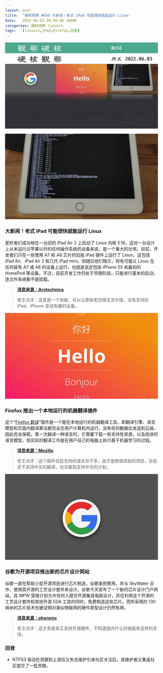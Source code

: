 ```yaml
---
layout: post
title:	"硬核观察 #656 大新闻！老式 iPad 可能很快就能运行 Linux"
date:	2022-06-03 20:58:48 +0800 
categories:	硬核观察 linuxcn 
tags:	[linuxcn,iPad,Firefox,谷歌]
---
```



![](/Asserts/Images/album/202206/03/205725nuyz555a8501m4l4.jpg)


![](/Asserts/Images/album/202206/03/205744nz81vbhn8nz8ngvg.jpg)


### 大新闻！老式 iPad 可能很快就能运行 Linux


爱好者们成功地在一台旧的 iPad Air 2 上启动了 Linux 内核 5.18，这对一台设计上从未运行过苹果以外的任何操作系统的设备来说，是一个重大的壮举。目前，开发者们只在一些使用 A7 和 A8 芯片的旧版 iPad 硬件上运行了 Linux，这包括 iPad Air、iPad Air 2 和几代 iPad mini。但随后他们暗示，将有可能让 Linux 在任何装有 A7 或 A8 的设备上运行，也就是说还包括 iPhone 5S 和最初的 HomePod 等设备。不过，目前开发工作仍处于早期阶段，只能进行基本的启动，连文件系统都不能挂载。



> 
> **[消息来源：Arstechnica](https://arstechnica.com/gadgets/2022/06/developers-get-linux-up-and-running-on-old-ipad-air-2-hardware/)**
> 
> 
> 



> 
> 老王点评：这真是一个突破，可以让那些老旧得无法升级、没有支持的 iPad、iPhone 变成有趣的设备。
> 
> 
> 


![](/Asserts/Images/album/202206/03/205757a4sslsm40kxlkmks.jpg)


### Firefox 推出一个本地运行的机器翻译插件


这个“[Firefox 翻译](https://addons.mozilla.org/en-US/firefox/addon/firefox-translations/)”插件是一个能在本地运行的机器翻译工具，即翻译引擎、语言模型和页面内翻译算法都完全在用户计算机内运行，没有任何数据会发送到云端，因此完全保密。第一次翻译一种语言时，它需要下载一些支持性资源，以及改进的语言模型，但实际的翻译工作是在用户自己的电脑上执行基于机器学习的过程。



> 
> **[消息来源：Mozilla](https://blog.mozilla.org/en/mozilla/local-translation-add-on-project-bergamot/)**
> 
> 
> 



> 
> 老王点评：这个插件目前支持的语言并不多，由于是欧盟资助的项目，目前还不支持中文的翻译，也没看到支持中文的计划。
> 
> 
> 


![](/Asserts/Images/album/202206/03/205815yojoo3ulkko2tak2.jpg)


### 谷歌为开源项目推出新的芯片设计网站


谷歌一直在帮助小型开源项目进行芯片制造，谷歌承担费用，并与 SkyWater 合作，使用其开源的工艺设计套件来设计。谷歌今天宣布了一个新的芯片设计门户网站，其 MPW 穿梭计划允许任何人提交开源集成电路设计，并在利用这个开源的工艺设计套件和其他开源 EDA 工具的同时，免费制造这些芯片。而所采用的 130 纳米的芯片技术也被证明对类似物联网的硬件原型设计仍然有用。



> 
> **[消息来源：phoronix](https://www.phoronix.com/scan.php?page=news_item&px=Google-Open-Silicon-Portal)**
> 
> 
> 



> 
> 老王点评：这才真是真正支持开源硬件，不知道国内什么时候能有这样的支持。
> 
> 
> 


### 回音


* NTFS3 驱动在贡献到上游后又失去维护引来社区关注后，其维护者又重返社区提交了一批贡献。
